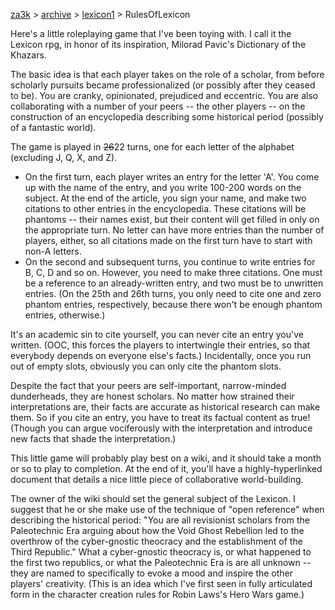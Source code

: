 [za3k](/) > [archive](/archive) > [lexicon1](/archive/lexicon1) > RulesOfLexicon

Here's a little roleplaying game that I've been toying with. I call it the Lexicon rpg, in honor of its inspiration, Milorad Pavic's Dictionary of the Khazars.

The basic idea is that each player takes on the role of a scholar, from before scholarly pursuits became professionalized (or possibly after they ceased to be). You are cranky, opinionated, prejudiced and eccentric. You are also collaborating with a number of your peers -- the other players -- on the construction of an encyclopedia describing some historical period (possibly of a fantastic world).

The game is played in <del>26</del>22 turns, one for each letter of the alphabet (excluding J, Q, X, and Z).

- On the first turn, each player writes an entry for the letter 'A'. You come up with the name of the entry, and you write 100-200 words on the subject. At the end of the article, you sign your name, and make two citations to other entries in the encyclopedia. These citations will be phantoms -- their names exist, but their content will get filled in only on the appropriate turn. No letter can have more entries than the number of players, either, so all citations made on the first turn have to start with non-A letters.
- On the second and subsequent turns, you continue to write entries for B, C, D and so on. However, you need to make three citations. One must be a reference to an already-written entry, and two must be to unwritten entries. (On the 25th and 26th turns, you only need to cite one and zero phantom entries, respectively, because there won't be enough phantom entries, otherwise.)

It's an academic sin to cite yourself, you can never cite an entry you've written. (OOC, this forces the players to intertwingle their entries, so that everybody depends on everyone else's facts.) Incidentally, once you run out of empty slots, obviously you can only cite the phantom slots.

Despite the fact that your peers are self-important, narrow-minded dunderheads, they are honest scholars. No matter how strained their interpretations are, their facts are accurate as historical research can make them. So if you cite an entry, you have to treat its factual content as true! (Though you can argue vociferously with the interpretation and introduce new facts that shade the interpretation.)

This little game will probably play best on a wiki, and it should take a month or so to play to completion. At the end of it, you'll have a highly-hyperlinked document that details a nice little piece of collaborative world-building.

The owner of the wiki should set the general subject of the Lexicon. I suggest that he or she make use of the technique of "open reference" when describing the historical period: "You are all revisionist scholars from the Paleotechnic Era arguing about how the Void Ghost Rebellion led to the overthrow of the cyber-gnostic theocracy and the establishment of the Third Republic." What a cyber-gnostic theocracy is, or what happened to the first two republics, or what the Paleotechnic Era is are all unknown -- they are named to specifically to evoke a mood and inspire the other players' creativity. (This is an idea which I've first seen in fully articulated form in the character creation rules for Robin Laws's Hero Wars game.)